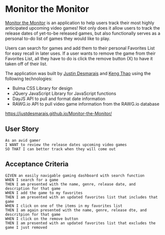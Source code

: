 # Monitor the Monitor

[Monitor the Monitor](https://justdesmarais.github.io/Monitor-the-Monitor/) is an application to help users track their most highly anticipated upcoming video games!  Not only does it allow users to track the release dates of yet-to-be released games, but also functionally serves as a personal to-do list of games they would like to play.

Users can search for games and add them to their personal Favorites List for easy recall in later uses. If a user wants to remove the game from their Favorites List, all they have to do is click the remove button (X) to have it taken off of their list.

The application was built by [Justin Desmarais](https://github.com/JustDesmarais) and [Keng Thao](https://github.com/Kthao29) using the following technologies:

- Bulma CSS Library for design
- JQuery JavaScript Library for JavaScript functions
- DayJS API to pull and format date information
- RAWG.io API to pull video game information from the RAWG.io database

https://justdesmarais.github.io/Monitor-the-Monitor/

## User Story

```
As an avid gamer
I WANT to review the release dates upcoming video games
SO THAT I can better track when they will come out
```
## Acceptance Criteria
```
GIVEN an easily navigable gaming dashboard with search function
WHEN I search for a game
THEN I am presented with the name, genre, release date, and description for that game
WHEN I add the game to my favorites
THEN I am presented with an updated favorites list that includes that game
WHEN I click on one of the items in my favorites list
THEN I am again presented with the name, genre, release dte, and descritpion for that game
WHEN I click on the remove button
THEN I am presented with an updated favorites list that excludes the game I just removed
```


